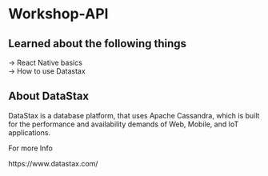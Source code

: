 # Workshop-API

## Learned about the following things
-> React Native basics
<br/>
-> How to use Datastax 
## About DataStax 
<p>
DataStax is a database platform, that uses Apache Cassandra, which is built for the performance and availability demands of Web, Mobile, and IoT applications. 
</p>

<p> For more Info </p>
https://www.datastax.com/
